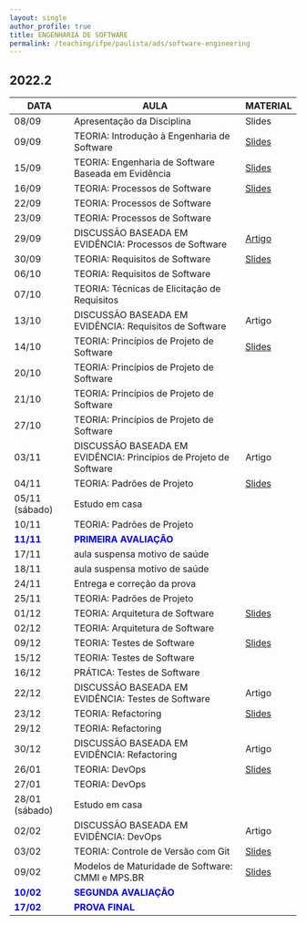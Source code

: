 ```yaml
---
layout: single
author_profile: true
title: ENGENHARIA DE SOFTWARE
permalink: /teaching/ifpe/paulista/ads/software-engineering
---
```


## 2022.2

|DATA|AULA|MATERIAL|
|---|---|---|
| 08/09 | Apresentação da Disciplina | Slides | 
| 09/09 | TEORIA: Introdução à Engenharia de Software | <a href="https://docs.google.com/presentation/d/1AYyIKxBV2FasXLQYF5Jj4pbkyRpwYLh1vgLhXDc6_Bk/edit" target="_blank">Slides</a> | 
| 15/09 | TEORIA: Engenharia de Software Baseada em Evidência | <a href=" https://docs.google.com/presentation/d/1VC-ych2Ph0V_53g6oSFv2oEa58nzyo_Giyv5Xe3UfYw/edit?usp=sharing" target="_blank">Slides</a> |
| 16/09 | TEORIA: Processos de Software | <a href="https://docs.google.com/presentation/d/1lUlZ97iXmMJobH7ULTfAY-qsjS8Mca8devYfpQad1ps/edit" target="_blank">Slides</a> | 
| 22/09 | TEORIA: Processos de Software |  | 
| 23/09 | TEORIA: Processos de Software |  | 
| 29/09 | DISCUSSÃO BASEADA EM EVIDÊNCIA: Processos de Software | <a href="https://www.cin.ufpe.br/~in1037/AllFinal/SE40%20Hossain%202009.pdf" target="_blank">Artigo</a> | 
| 30/09 | TEORIA: Requisitos de Software | <a href="" target="_blank">Slides</a> | 
| 06/10 | TEORIA: Requisitos de Software |  | 
| 07/10 | TEORIA: Técnicas de Elicitação de Requisitos |  | 
| 13/10 | DISCUSSÃO BASEADA EM EVIDÊNCIA: Requisitos de Software | Artigo | 
| 14/10 | TEORIA: Princípios de Projeto de Software | <a href="https://docs.google.com/presentation/d/1QK9PNf7F4jv4cNDEGdB54z7YZV7uOYg-QO6FN2YUYtk/edit" target="_blank">Slides</a> | 
| 20/10 | TEORIA: Princípios de Projeto de Software |  | 
| 21/10 | TEORIA: Princípios de Projeto de Software |  | 
| 27/10 | TEORIA: Princípios de Projeto de Software |  | 
| 03/11 | DISCUSSÃO BASEADA EM EVIDÊNCIA: Princípios de Projeto de Software | Artigo | 
| 04/11 | TEORIA: Padrões de Projeto | <a href="https://docs.google.com/presentation/d/1bfC86OOt-9jpPO5Y6hB6XeLl69mVXAhKkwGduZglCPo/edit" target="_blank">Slides</a> | 
| 05/11 (sábado) | Estudo em casa |  | 
| 10/11 | TEORIA: Padrões de Projeto |  | 
| <span style="color:blue">**11/11**</span> | <span style="color:blue">**PRIMEIRA AVALIAÇÃO**</span> | | 
| 17/11 | aula suspensa motivo de saúde |  | 
| 18/11 | aula suspensa motivo de saúde |  | 
| 24/11 | Entrega e correção da prova | | 
| 25/11 | TEORIA: Padrões de Projeto | | 
| 01/12 | TEORIA: Arquitetura de Software | <a href="https://docs.google.com/presentation/d/1zgXK9AtNpdzBAdnxr1f7YPCYxKODhW6CcuYv3G_SCp8/edit?usp=sharing" target="_blank">Slides</a> | 
| 02/12 | TEORIA: Arquitetura de Software |  | 
| 09/12 | TEORIA: Testes de Software | <a href="https://docs.google.com/presentation/d/1gNoRwDd1UqjymaJIUlsuvGzKF4kVeAo4fnjTTBrs4g0/edit?usp=sharing" target="_blank">Slides</a> | 
| 15/12 | TEORIA: Testes de Software |  | 
| 16/12 | PRÁTICA: Testes de Software |  | 
| 22/12 | DISCUSSÃO BASEADA EM EVIDÊNCIA: Testes de Software | Artigo |
| 23/12 | TEORIA: Refactoring | <a href="https://docs.google.com/presentation/d/1Hkf6RuuPLRVdNHOnE1e4_gMVGUKpGRU4G2y1LQlNWfQ/edit?usp=sharing" target="_blank">Slides</a> | 
| 29/12 | TEORIA: Refactoring |  | 
| 30/12 | DISCUSSÃO BASEADA EM EVIDÊNCIA: Refactoring | Artigo | 
| 26/01 | TEORIA: DevOps | <a href="https://docs.google.com/presentation/d/1sfjmDSnQITamFGsiYnCQY0mllz1SRmpOkvsQP70Lb68/edit?usp=sharing" target="_blank">Slides</a> | 
| 27/01 | TEORIA: DevOps |  | 
| 28/01 (sábado) | Estudo em casa
| 02/02 | DISCUSSÃO BASEADA EM EVIDÊNCIA: DevOps | Artigo | 
| 03/02 | TEORIA: Controle de Versão com Git | <a href="https://docs.google.com/presentation/d/1krUvmN_d-jWH19EKWHK0sEm_yW2OV41u-oufFIqMHCE/edit?usp=sharing" target="_blank">Slides</a> | 
| 09/02 | Modelos de Maturidade de Software: CMMI e MPS.BR | <a href="" target="_blank">Slides</a> | 
| <span style="color:blue">**10/02**</span> | <span style="color:blue">**SEGUNDA AVALIAÇÃO**</span> | | 
| <span style="color:blue">**17/02**</span> | <span style="color:blue">**PROVA FINAL**</span>
